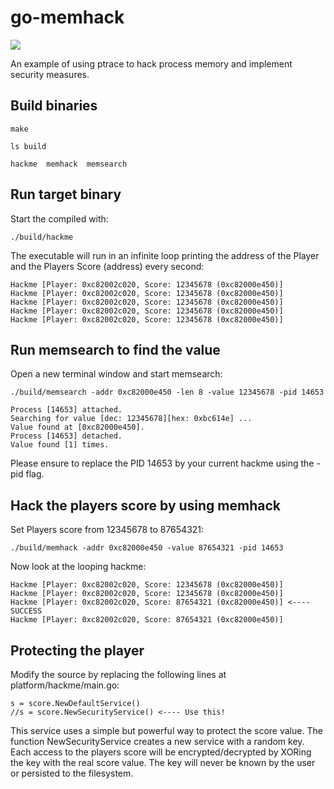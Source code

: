 # go-memhack
[![](https://goreportcard.com/badge/github.com/andygeiss/go-memhack)](https://goreportcard.com/report/github.com/andygeiss/go-memhack)

An example of using ptrace to hack process memory and implement security measures.

## Build binaries

    make

    ls build
    
    hackme  memhack  memsearch

## Run target binary

Start the compiled with:

    ./build/hackme

The executable will run in an infinite loop printing the address of the Player and the Players Score (address) every second:

    Hackme [Player: 0xc82002c020, Score: 12345678 (0xc82000e450)]
    Hackme [Player: 0xc82002c020, Score: 12345678 (0xc82000e450)]
    Hackme [Player: 0xc82002c020, Score: 12345678 (0xc82000e450)]
    Hackme [Player: 0xc82002c020, Score: 12345678 (0xc82000e450)]
    Hackme [Player: 0xc82002c020, Score: 12345678 (0xc82000e450)]

## Run memsearch to find the value

Open a new terminal window and start memsearch:

    ./build/memsearch -addr 0xc82000e450 -len 8 -value 12345678 -pid 14653
    
    Process [14653] attached.
    Searching for value [dec: 12345678][hex: 0xbc614e] ...
    Value found at [0xc82000e450].
    Process [14653] detached.
    Value found [1] times.

Please ensure to replace the PID 14653 by your current hackme using the -pid flag.

## Hack the players score by using memhack

Set Players score from 12345678 to 87654321:

    ./build/memhack -addr 0xc82000e450 -value 87654321 -pid 14653

Now look at the looping hackme:

    Hackme [Player: 0xc82002c020, Score: 12345678 (0xc82000e450)]
    Hackme [Player: 0xc82002c020, Score: 12345678 (0xc82000e450)]
    Hackme [Player: 0xc82002c020, Score: 87654321 (0xc82000e450)] <---- SUCCESS
    Hackme [Player: 0xc82002c020, Score: 87654321 (0xc82000e450)]

## Protecting the player

Modify the source by replacing the following lines at platform/hackme/main.go:

    s = score.NewDefaultService()
	//s = score.NewSecurityService() <---- Use this!

This service uses a simple but powerful way to protect the score value.
The function NewSecurityService creates a new service with a random key.
Each access to the players score will be encrypted/decrypted by XORing the key with the real score value. The key will never be known by the user or persisted to the filesystem.
  
